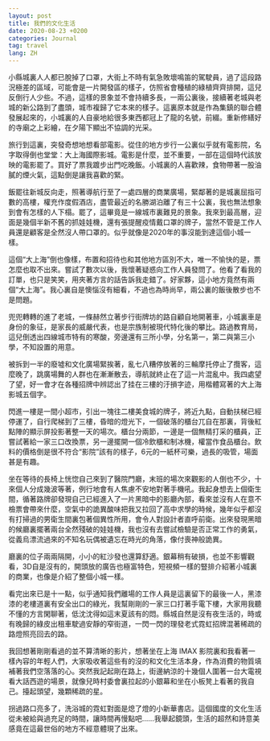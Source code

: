 ```yaml
---
layout: post
title: 我們的文化生活
date: 2020-08-23 +0200
categories: Journal
tag: travel
lang: ZH
---
```


小縣城裏人人都已脫掉了口罩，大街上不時有氣急敗壞鳴笛的駕駛員，過了這段路況極差的區域，可能會是一片開發區的樣子，仿照省會種植的綠植齊齊排開，這兒反倒行人少些。不過，這樣的景象並不會持續多長，一兩公裏後，接續著老城與老城的新公路到了盡頭，城市複歸了它本來的樣子。這裏原本就是作為集鎮的聯合體發展起來的，小城裏的人自豪地給很多東西都冠上了龍的名號，前綴。重新修繕好的寺廟之上彩繪，在夕陽下顯出不協調的光采。

旅行到這裏，突發奇想地想看部電影。從住的地方步行一公裏似乎就有電影院，名字取得倒也堂堂：大上海國際影城。電影是什麼，並不重要，一部在這個時代該放映的電影罷了。買好了票我踱步出門吃晚飯。小城裏的人喜歡辣，食物帶著一股油膩的煙火氣，這點倒是讓我喜歡的緊。

飯罷往新城反向走，照著導航行至了一處四層的商業廣場，緊鄰著的是城裏屈指可數的高樓，權充作度假酒店，盡管最近的名勝湖泊離了有三十公裏，我也無法想象到會有怎樣的人下榻。罷了，這畢竟是一線城市裏難見的景象。我來到最高層，迎面是幾個半新不舊的抓娃娃機，還有張提醒疫情戴口罩的牌子，當然不管是工作人員還是顧客是全然沒人帶口罩的。似乎就像是2020年的事沒能到達這個小城一樣。

這個“大上海”倒也像樣，布置和招待也和其他地方區別不大，唯一不愉快的是，票怎麼也取不出來。嘗試了數次以後，我懷著疑惑向工作人員發問了。他看了看我的訂單，也只是笑笑，用夾著方言的話告訴我走錯了。好家夥，這小地方竟然有兩個“大上海”。我心裏自是懊惱沒有細看，不過也為時尚早，兩公裏的飯後散步也不是問題。

兜兜轉轉的進了老城，一條赫然立著步行街牌坊的路自顧自地開著車，小城裏車是身份的象征，是家長的威嚴代表，也是宗族制被現代特化後的攀比。路過教育局，這兒倒透出四線城市特有的寒酸，旁邊還有三所小學，分名第一，第二與第三小學，不知設置的用意。

被拆到一半的廢墟和文化廣場緊挨著，亂七八糟停放著的三輪摩托停止了攬客，這麼晚了，跳廣場舞的人群也在漸漸散去，導航就終止在了這一片混亂中。我四處望了望，好一會才在各種招牌中辨認出了挂在三樓的汙損字迹，用楷體寫著的大上海影城五個字。

閃進一樓是一間小超市，引出一塊往二樓美食城的牌子，將近九點，自動扶梯已經停運了，自行爬梯到了三樓，昏暗的燈光下，一個破落的櫃台兀自在那裏，背後紅點陣的顯示屏投影著整一天的場次。櫃台分兩節，一邊是一個無精打采的櫃員，正嘗試著給一家三口改換票，另一邊擺開一個冷飲櫃和制冰機，權當作食品櫃台。飲料的價格倒是很不符合“影院”該有的樣子，6元的一紙杯可樂，過長的吸管，場面甚是有趣。

坐在等待的長椅上恍惚自己來到了醫院門廳，末班的場次來觀影的人倒也不少，十來個人分成幾波等著，例行地會有人焦慮不安地對著手機吼。我起身想去上個衛生間，循著路牌卻發現自己已經進入了一片黑暗中的影廳內部，看來並沒有人在意不檢票會帶來什麼，空氣中的詭異酸味把我又拉回了高中求學的時候，幾年似乎都沒有打掃過的男衛生間裏包著個異性所用，會令人對設計者直呼前衛。出來發現黑暗的候廳裏擺著兩台全然殘破的娃娃機，我也沒有去嘗試檢驗是否正常工作的勇氣，從義烏漂流過來的不知名玩偶被遺忘在時光的角落，像付喪神般詭異。

廳裏的位子兩兩隔開，小小的紅沙發也還算舒適。銀幕稍有破損，也並不影響觀看，3D自是沒有的，開頭放的廣告也極富特色，短視頻一樣的豎排介紹著小城裏的商業，也像是介紹了整個小城一樣。

看完出來已是十一點，似乎通知我們離場的工作人員是這裏留下的最後一人，黑漆漆的老樓道裏有安全出口的綠光，我幫剛剛的一家三口打著手電下樓，大家用我聽不懂的方言閑聊著，低沈沈得如這末夏該有的悶。縣城自然是沒有夜生活的，時或有晚歸的綠皮出租車駛過安靜的窄街道，一閃一閃的理發老式霓虹招牌混著稀疏的路燈照亮回去的路。

我回想著剛剛看過的並不算清晰的影片，想著坐在上海 IMAX 影院裏和我看著一樣內容的年輕人們，大家吸收著這些有的沒的和文化生活本身，作為消費的物質填補著我們空落落的心。突然我記起剛在路上，街邊納涼的十幾個人圍著一台大電視看大話西遊的場景，就像兒時村委會裏拉起的小銀幕和坐在小板凳上看著的我自己。擡起頭望，幾顆稀疏的星。

拐過路口亮多了，洗浴城的霓虹對面是熄了燈的小新華書店。這個國度的文化生活從未被給與過充足的時間，讓時間再慢點吧……我舉起鏡頭，生活的超然和詩意美感竟在這最世俗的地方不經意體現了出來。